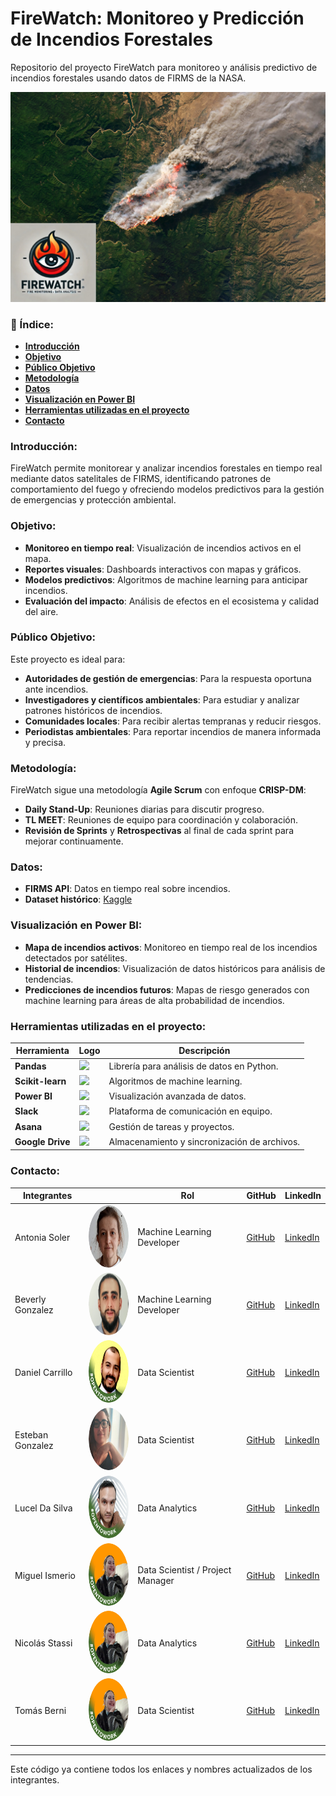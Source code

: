 # FireWatch: Monitoreo y Predicción de Incendios Forestales
Repositorio del proyecto FireWatch para monitoreo y análisis predictivo de incendios forestales usando datos de FIRMS de la NASA.

![image](https://github.com/No-Country-simulation/s18-18-t-data-bi/blob/main/img/Portada.jpg)

### 📝 Índice:

- [**Introducción**](#introducción)
- [**Objetivo**](#objetivo)
- [**Público Objetivo**](#público-objetivo)
- [**Metodología**](#metodología)
- [**Datos**](#datos)
- [**Visualización en Power BI**](#visualización-en-power-bi)
- [**Herramientas utilizadas en el proyecto**](#herramientas-utilizadas-en-el-proyecto)
- [**Contacto**](#contacto)

### Introducción:
FireWatch permite monitorear y analizar incendios forestales en tiempo real mediante datos satelitales de FIRMS, identificando patrones de comportamiento del fuego y ofreciendo modelos predictivos para la gestión de emergencias y protección ambiental.

### Objetivo:
- **Monitoreo en tiempo real**: Visualización de incendios activos en el mapa.
- **Reportes visuales**: Dashboards interactivos con mapas y gráficos.
- **Modelos predictivos**: Algoritmos de machine learning para anticipar incendios.
- **Evaluación del impacto**: Análisis de efectos en el ecosistema y calidad del aire.

### Público Objetivo:
Este proyecto es ideal para:
- **Autoridades de gestión de emergencias**: Para la respuesta oportuna ante incendios.
- **Investigadores y científicos ambientales**: Para estudiar y analizar patrones históricos de incendios.
- **Comunidades locales**: Para recibir alertas tempranas y reducir riesgos.
- **Periodistas ambientales**: Para reportar incendios de manera informada y precisa.

### Metodología:
FireWatch sigue una metodología **Agile Scrum** con enfoque **CRISP-DM**:
- **Daily Stand-Up**: Reuniones diarias para discutir progreso.
- **TL MEET**: Reuniones de equipo para coordinación y colaboración.
- **Revisión de Sprints** y **Retrospectivas** al final de cada sprint para mejorar continuamente.

### Datos:
- **FIRMS API**: Datos en tiempo real sobre incendios.
- **Dataset histórico**: [Kaggle](https://www.kaggle.com/datasets/rohanrao/formula-1-world-championship-1950-2020/data?select=lap_times.csv)

### Visualización en Power BI:
- **Mapa de incendios activos**: Monitoreo en tiempo real de los incendios detectados por satélites.
- **Historial de incendios**: Visualización de datos históricos para análisis de tendencias.
- **Predicciones de incendios futuros**: Mapas de riesgo generados con machine learning para áreas de alta probabilidad de incendios.

### Herramientas utilizadas en el proyecto:

|  Herramienta    |   Logo                                    | Descripción                                                                                                           |
|----------------------|-----------------------------------------|----------------------------------------------|
| **Pandas**           | <img src="https://upload.wikimedia.org/wikipedia/commons/thumb/e/ed/Pandas_logo.svg/1200px-Pandas_logo.svg.png" width="100"> | Librería para análisis de datos en Python.          |
| **Scikit-learn**     | <img src="https://upload.wikimedia.org/wikipedia/commons/0/05/Scikit_learn_logo_small.svg" width="50"> | Algoritmos de machine learning.                  |
| **Power BI**         | <img src="https://cdn-dynmedia-1.microsoft.com/is/image/microsoftcorp/Analysts_PBI?resMode=sharp2&op_usm=1.5,0.65,15,0&wid=2000&qlt=99&fmt=png-alpha&fit=constrain" width="100"> | Visualización avanzada de datos.               |
| **Slack**            | <img src="https://toppng.com/uploads/preview/slack-new-logo-icon-11609376883z32jbkf8kg.png" width="45"> | Plataforma de comunicación en equipo.         |
| **Asana**            | <img src="https://upload.wikimedia.org/wikipedia/commons/e/e2/Asana_logo.png" width="70"> | Gestión de tareas y proyectos.                |
| **Google Drive**     | <img src="https://upload.wikimedia.org/wikipedia/commons/thumb/1/12/Google_Drive_icon_%282020%29.svg/1024px-Google_Drive_icon_%282020%29.svg.png?20221103153031" width="50"> | Almacenamiento y sincronización de archivos.  |

### Contacto:

| Integrantes          |                                     | Rol                                     | GitHub                                        | LinkedIn                                                                           |
|----------------------|-------------------------------------|-----------------------------------------|-----------------------------------------------|------------------------------------------------------------------------------------|
| Antonia Soler        | <img src="https://github.com/No-Country-simulation/s17-20-t-data-bi/blob/main/multimedia/team/Antonia.png" width="100" height="100" style="border-radius: 50%;">      | Machine Learning Developer               | [GitHub](https://github.com/asoler2004)  | [LinkedIn](https://www.linkedin.com/in/antonia-soler-7a2811230)                    |
| Beverly Gonzalez     | <img src="https://github.com/No-Country-simulation/s17-20-t-data-bi/blob/main/multimedia/team/Daniel.png" width="100" height="100" style="border-radius: 50%;">       | Machine Learning Developer               | [GitHub](https://github.com/licette32) | [LinkedIn](https://www.linkedin.com/in/beverly-j-l-gonzalez-c/) |
| Daniel Carrillo      | <img src="https://github.com/No-Country-simulation/c19-126-t-data-bi/blob/main/files/documentation/presentations/n9.png" width="100" height="100" style="border-radius: 50%;">  | Data Scientist                           | [GitHub](https://github.com/Carrillo1992)   | [LinkedIn](https://www.linkedin.com/in/daniel-carrillo-b04a862a2)                            |
| Esteban Gonzalez     | <img src="https://github.com/No-Country-simulation/s17-20-t-data-bi/blob/main/multimedia/team/Gabriela.png" width="100" height="100" style="border-radius: 50%;">     | Data Scientist                           | [GitHub](https://github.com/andresgvelasquez) | [LinkedIn](https://www.linkedin.com/in/andres946/)                    |
| Lucel Da Silva       | <img src="https://github.com/No-Country-simulation/s17-20-t-data-bi/blob/main/multimedia/team/Miguel.png" width="100" height="100" style="border-radius: 50%;">      | Data Analytics                           | [GitHub](https://github.com/luceldasilva)                                  | [LinkedIn](https://www.linkedin.com/in/luceldasilva/)                            |
| Miguel Ismerio       | <img src="https://github.com/No-Country-simulation/c19-126-t-data-bi/blob/main/files/documentation/presentations/n5-.png" width="100" height="100" style="border-radius: 50%;">  | Data Scientist / Project Manager         | [GitHub](https://github.com/mikeismerio) | [LinkedIn](https://www.linkedin.com/in/miguel-ismerio/)                             |
| Nicolás Stassi       | <img src="https://github.com/No-Country-simulation/c19-126-t-data-bi/blob/main/files/documentation/presentations/n5-.png" width="100" height="100" style="border-radius: 50%;">  | Data Analytics                           | [GitHub](https://github.com/nicostassi04) | [LinkedIn](https://www.linkedin.com/in/nicolás-stassi/)                             |
| Tomás Berni          | <img src="https://github.com/No-Country-simulation/c19-126-t-data-bi/blob/main/files/documentation/presentations/n5-.png" width="100" height="100" style="border-radius: 50%;"> | Data Scientist                           | [GitHub](https://github.com/tomasberni) | [LinkedIn](https://www.linkedin.com/in/tomasberni/)                             |

---

Este código ya contiene todos los enlaces y nombres actualizados de los integrantes.
